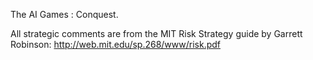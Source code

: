 The AI Games : Conquest.


All strategic comments are from the MIT Risk Strategy guide by Garrett Robinson: http://web.mit.edu/sp.268/www/risk.pdf
